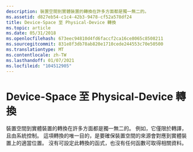 ```yaml
---
description: 裝置空間到實體裝置的轉換在許多方面都是獨一無二的。
ms.assetid: d827eb54-c1c4-42b3-9478-cf52a578df24
title: Device-Space 至 Physical-Device 轉換
ms.topic: article
ms.date: 05/31/2018
ms.openlocfilehash: 673eec94810d4fd6faccf2ca16ce8065c8508211
ms.sourcegitcommit: 831e8f3db78ab820e1710cede244553c70e50500
ms.translationtype: MT
ms.contentlocale: zh-TW
ms.lasthandoff: 01/07/2021
ms.locfileid: "104512905"
---
```

# <a name="device-space-to-physical-device-transformation"></a>Device-Space 至 Physical-Device 轉換

裝置空間到實體裝置的轉換在許多方面都是獨一無二的。 例如，它僅限於轉譯，且由系統控制。 這項轉換的唯一目的，是要確保裝置空間的來源會對應到實體裝置上的適當位置。 沒有可設定此轉換的函式，也沒有任何函數可取得相關資料。

 

 



